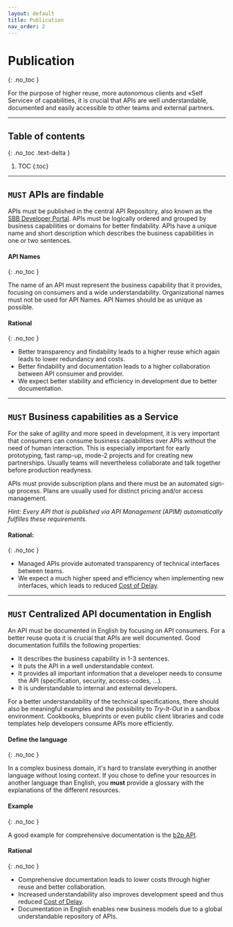 ```yaml
---
layout: default
title: Publication
nav_order: 2
---
```


Publication
===========
{: .no_toc }

For the purpose of higher reuse, more autonomous clients and «Self Service» of capabilities, it is crucial that APIs are well understandable, documented and easily accessible to other teams and external partners.

---

## Table of contents
{: .no_toc .text-delta }

1. TOC
{:toc}

---

## `MUST` APIs are findable

APIs must be published in the central API Repository, also known as the [SBB Developer Portal](https://developer.sbb.ch). APIs must be logically ordered and grouped by business capabilities or domains for better findability. APIs have a unique name and short description which describes the business capabilities in one or two sentences.

#### API Names
{: .no_toc }

The name of an API must represent the business capability that it provides, focusing on consumers and a wide understandability. Organizational names must not be used for API Names. API Names should be as unique as possible.

#### Rational
{: .no_toc }

- Better transparency and findability leads to a higher reuse which again leads to lower redundancy and costs.
- Better findability and documentation leads to a higher collaboration between API consumer and provider.
- We expect better stability and efficiency in development due to better documentation.

---

## `MUST` Business capabilities as a Service

For the sake of agility and more speed in development, it is very important that consumers can consume business capabilities over APIs without the need of human interaction. This is especially important for early prototyping, fast ramp-up, mode-2 projects and for creating new partnerships. Usually teams will nevertheless collaborate and talk together before production readyness.

APIs must provide subscription plans and there must be an automated sign-up process. Plans are usually used for distinct pricing and/or access management.

*Hint: Every API that is published via API Management (APIM) automatically fulfilles these requirements.*

#### Rational:
{: .no_toc }
- Managed APIs provide automated transparency of technical interfaces between teams.
- We expect a much higher speed and efficiency when implementing new interfaces, which leads to reduced [Cost of Delay](https://en.wikipedia.org/wiki/Cost_of_delay).

---

## `MUST` Centralized API documentation in English

An API must be documented in English by focusing on API consumers. For a better reuse quota it is crucial that APIs are well documented. Good documentation fulfills the following properties:
- It describes the business capability in 1-3 sentences.
- It puts the API in a well understandable context.
- It provides all important information that a developer needs to consume the API (specification, security, access-codes, ...).
- It is understandable to internal and external developers.

For a better understandability of the technical specifications, there should also be meaningful examples and the possibility to *Try-It-Out* in a sandbox environment. Cookbooks, blueprints or even public client libraries and code templates help developers consume APIs more efficiently.

#### Define the language
{: .no_toc }

In a complex business domain, it's hard to translate everything in another language without losing context. If you chose to define your resources in another language than English, you **must** provide a glossary with the explanations of the different resources.

#### Example
{: .no_toc }

A good example for comprehensive documentation is the [b2p API](https://developer.sbb.ch/api/16/b2p).

#### Rational
{: .no_toc }
- Comprehensive documentation leads to lower costs through higher reuse and better collaboration.
- Increased understandability also improves development speed and thus reduced [Cost of Delay](https://en.wikipedia.org/wiki/Cost_of_delay).
- Documentation in English enables new business models due to a global understandable repository of APIs.
